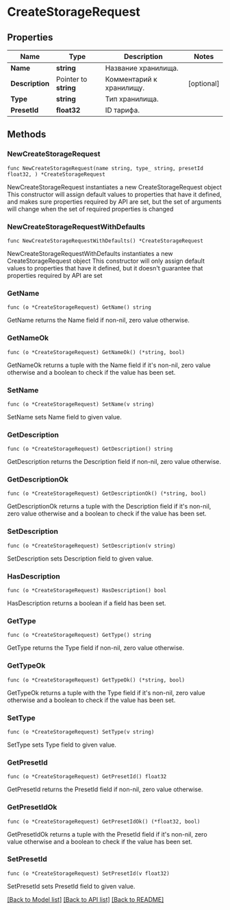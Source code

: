 # CreateStorageRequest

## Properties

Name | Type | Description | Notes
------------ | ------------- | ------------- | -------------
**Name** | **string** | Название хранилища. | 
**Description** | Pointer to **string** | Комментарий к хранилищу. | [optional] 
**Type** | **string** | Тип хранилища. | 
**PresetId** | **float32** | ID тарифа. | 

## Methods

### NewCreateStorageRequest

`func NewCreateStorageRequest(name string, type_ string, presetId float32, ) *CreateStorageRequest`

NewCreateStorageRequest instantiates a new CreateStorageRequest object
This constructor will assign default values to properties that have it defined,
and makes sure properties required by API are set, but the set of arguments
will change when the set of required properties is changed

### NewCreateStorageRequestWithDefaults

`func NewCreateStorageRequestWithDefaults() *CreateStorageRequest`

NewCreateStorageRequestWithDefaults instantiates a new CreateStorageRequest object
This constructor will only assign default values to properties that have it defined,
but it doesn't guarantee that properties required by API are set

### GetName

`func (o *CreateStorageRequest) GetName() string`

GetName returns the Name field if non-nil, zero value otherwise.

### GetNameOk

`func (o *CreateStorageRequest) GetNameOk() (*string, bool)`

GetNameOk returns a tuple with the Name field if it's non-nil, zero value otherwise
and a boolean to check if the value has been set.

### SetName

`func (o *CreateStorageRequest) SetName(v string)`

SetName sets Name field to given value.


### GetDescription

`func (o *CreateStorageRequest) GetDescription() string`

GetDescription returns the Description field if non-nil, zero value otherwise.

### GetDescriptionOk

`func (o *CreateStorageRequest) GetDescriptionOk() (*string, bool)`

GetDescriptionOk returns a tuple with the Description field if it's non-nil, zero value otherwise
and a boolean to check if the value has been set.

### SetDescription

`func (o *CreateStorageRequest) SetDescription(v string)`

SetDescription sets Description field to given value.

### HasDescription

`func (o *CreateStorageRequest) HasDescription() bool`

HasDescription returns a boolean if a field has been set.

### GetType

`func (o *CreateStorageRequest) GetType() string`

GetType returns the Type field if non-nil, zero value otherwise.

### GetTypeOk

`func (o *CreateStorageRequest) GetTypeOk() (*string, bool)`

GetTypeOk returns a tuple with the Type field if it's non-nil, zero value otherwise
and a boolean to check if the value has been set.

### SetType

`func (o *CreateStorageRequest) SetType(v string)`

SetType sets Type field to given value.


### GetPresetId

`func (o *CreateStorageRequest) GetPresetId() float32`

GetPresetId returns the PresetId field if non-nil, zero value otherwise.

### GetPresetIdOk

`func (o *CreateStorageRequest) GetPresetIdOk() (*float32, bool)`

GetPresetIdOk returns a tuple with the PresetId field if it's non-nil, zero value otherwise
and a boolean to check if the value has been set.

### SetPresetId

`func (o *CreateStorageRequest) SetPresetId(v float32)`

SetPresetId sets PresetId field to given value.



[[Back to Model list]](../README.md#documentation-for-models) [[Back to API list]](../README.md#documentation-for-api-endpoints) [[Back to README]](../README.md)


